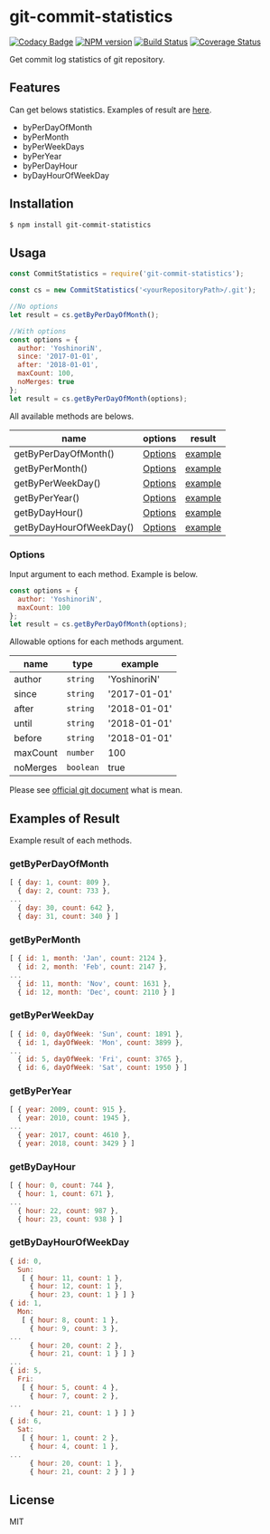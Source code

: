 # git-commit-statistics

[![Codacy Badge](https://api.codacy.com/project/badge/Grade/700d8374e80a46e5b14e1b180e385507)](https://app.codacy.com/app/YoshinoriN/git-commit-statistics?utm_source=github.com&utm_medium=referral&utm_content=YoshinoriN/git-commit-statistics&utm_campaign=Badge_Grade_Settings)
[![NPM version](https://badge.fury.io/js/git-commit-statistics.svg)](https://www.npmjs.com/package/git-commit-statistics)
[![Build Status](https://travis-ci.org/YoshinoriN/git-commit-statistics.svg?branch=master)](https://travis-ci.org/YoshinoriN/git-commit-statistics) [![Coverage Status](https://coveralls.io/repos/github/YoshinoriN/git-commit-statistics/badge.svg?branch=master)](https://coveralls.io/github/YoshinoriN/git-commit-statistics?branch=master)

Get commit log statistics of git repository.

## Features

Can get belows statistics. Examples of result are [here](#examples-of-result).

* byPerDayOfMonth
* byPerMonth
* byPerWeekDays
* byPerYear
* byPerDayHour
* byDayHourOfWeekDay

## Installation

```sh
$ npm install git-commit-statistics
```

## Usaga

```js
const CommitStatistics = require('git-commit-statistics');

const cs = new CommitStatistics('<yourRepositoryPath>/.git');

//No options
let result = cs.getByPerDayOfMonth();

//With options
const options = {
  author: 'YoshinoriN',
  since: '2017-01-01',
  after: '2018-01-01',
  maxCount: 100,
  noMerges: true
};
let result = cs.getByPerDayOfMonth(options);
```

All available methods are belows.

|name|options|result|
|---|---|---|
|getByPerDayOfMonth()|[Options](#options)|[example](#getbyperdayofmonth)|
|getByPerMonth()|[Options](#options)|[example](#getbypermonth)|
|getByPerWeekDay()|[Options](#options)|[example](#getbyperweekday)|
|getByPerYear()|[Options](#options)|[example](#getbyperyear)|
|getByDayHour()|[Options](#options)|[example](#getbydayhour)|
|getByDayHourOfWeekDay()|[Options](#options)|[example](#getbydayhourofweekday)|

### Options

Input argument to each method. Example is below.

```js
const options = {
  author: 'YoshinoriN',
  maxCount: 100
};
let result = cs.getByPerDayOfMonth(options);
```

Allowable options for each methods argument.

|name|type|example|
|---|---|---|
|author|`string`|'YoshinoriN'|
|since|`string`|'2017-01-01'|
|after|`string`|'2018-01-01'|
|until|`string`|'2018-01-01'|
|before|`string`|'2018-01-01'|
|maxCount|`number`|100|
|noMerges|`boolean`|true|

Please see [official git document](https://git-scm.com/docs/git-log#_options) what is mean.

## Examples of Result

Example result of each methods.

### getByPerDayOfMonth

```js
[ { day: 1, count: 809 },
  { day: 2, count: 733 },
...
  { day: 30, count: 642 },
  { day: 31, count: 340 } ]
```

### getByPerMonth

```js
[ { id: 1, month: 'Jan', count: 2124 },
  { id: 2, month: 'Feb', count: 2147 },
...
  { id: 11, month: 'Nov', count: 1631 },
  { id: 12, month: 'Dec', count: 2110 } ]
```

### getByPerWeekDay

```js
[ { id: 0, dayOfWeek: 'Sun', count: 1891 },
  { id: 1, dayOfWeek: 'Mon', count: 3899 },
...
  { id: 5, dayOfWeek: 'Fri', count: 3765 },
  { id: 6, dayOfWeek: 'Sat', count: 1950 } ]
```

### getByPerYear

```js
[ { year: 2009, count: 915 },
  { year: 2010, count: 1945 },
...
  { year: 2017, count: 4610 },
  { year: 2018, count: 3429 } ]
```

### getByDayHour

```js
[ { hour: 0, count: 744 },
  { hour: 1, count: 671 },
...
  { hour: 22, count: 987 },
  { hour: 23, count: 938 } ]
```

### getByDayHourOfWeekDay

```js
{ id: 0,
  Sun:
   [ { hour: 11, count: 1 },
     { hour: 12, count: 1 },
     { hour: 23, count: 1 } ] }
{ id: 1,
  Mon:
   [ { hour: 8, count: 1 },
     { hour: 9, count: 3 },
...
     { hour: 20, count: 2 },
     { hour: 21, count: 1 } ] }
...
{ id: 5,
  Fri:
   [ { hour: 5, count: 4 },
     { hour: 7, count: 2 },
...
     { hour: 21, count: 1 } ] }
{ id: 6,
  Sat:
   [ { hour: 1, count: 2 },
     { hour: 4, count: 1 },
...
     { hour: 20, count: 1 },
     { hour: 21, count: 2 } ] }
```

## License

MIT
